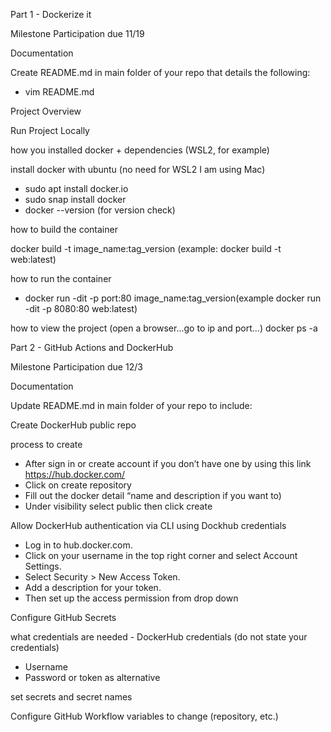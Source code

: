 Part 1 - Dockerize it

Milestone Participation due 11/19

Documentation

Create README.md in main folder of your repo that details the following:
-	vim README.md

Project Overview

Run Project Locally

how you installed docker + dependencies (WSL2, for example)

install docker with ubuntu (no need for WSL2 I am using Mac)
-	sudo apt  install docker.io
-	sudo snap install docker
-	docker --version (for version check)

how to build the container

docker build -t image_name:tag_version (example: docker build -t web:latest)

how to run the container

-	docker run -dit -p port:80 image_name:tag_version(example docker run -dit -p 8080:80 web:latest)

how to view the project (open a browser...go to ip and port...)
docker ps -a


Part 2 - GitHub Actions and DockerHub

Milestone Participation due 12/3

Documentation

Update README.md in main folder of your repo to include:

Create DockerHub public repo

  process to create

- After sign in or  create account if you don’t have one by using this link https://hub.docker.com/ 
- Click on create repository 
- Fill out the docker detail “name and description if you want to) 
- Under visibility select public then click create

Allow DockerHub authentication via CLI using Dockhub credentials

- Log in to hub.docker.com.
- Click on your username in the top right corner and select Account Settings.
- Select Security > New Access Token.
- Add a description for your token. 
- Then set up the access permission from drop down 

Configure GitHub Secrets

what credentials are needed - DockerHub credentials (do not state your credentials)


- Username
- Password or token as alternative

set secrets and secret names


Configure GitHub Workflow
variables to change (repository, etc.)

